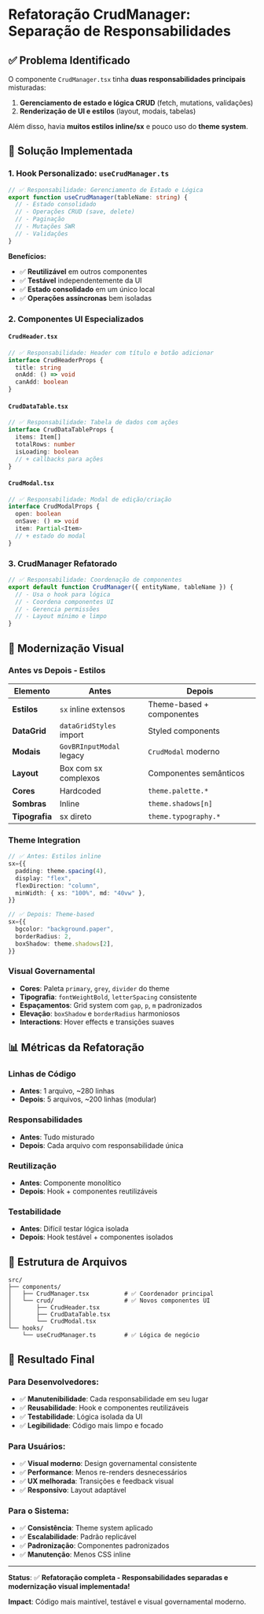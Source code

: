 # Refatoração CrudManager: Separação de Responsabilidades

## ✅ **Problema Identificado**

O componente `CrudManager.tsx` tinha **duas responsabilidades principais** misturadas:

1. **Gerenciamento de estado e lógica CRUD** (fetch, mutations, validações)
2. **Renderização de UI e estilos** (layout, modais, tabelas)

Além disso, havia **muitos estilos inline/sx** e pouco uso do **theme system**.

## 🔧 **Solução Implementada**

### **1. Hook Personalizado: `useCrudManager.ts`**

```typescript
// ✅ Responsabilidade: Gerenciamento de Estado e Lógica
export function useCrudManager(tableName: string) {
  // - Estado consolidado
  // - Operações CRUD (save, delete)
  // - Paginação
  // - Mutações SWR
  // - Validações
}
```

**Benefícios:**

- ✅ **Reutilizável** em outros componentes
- ✅ **Testável** independentemente da UI
- ✅ **Estado consolidado** em um único local
- ✅ **Operações assíncronas** bem isoladas

### **2. Componentes UI Especializados**

#### **`CrudHeader.tsx`**

```typescript
// ✅ Responsabilidade: Header com título e botão adicionar
interface CrudHeaderProps {
  title: string
  onAdd: () => void
  canAdd: boolean
}
```

#### **`CrudDataTable.tsx`**

```typescript
// ✅ Responsabilidade: Tabela de dados com ações
interface CrudDataTableProps {
  items: Item[]
  totalRows: number
  isLoading: boolean
  // + callbacks para ações
}
```

#### **`CrudModal.tsx`**

```typescript
// ✅ Responsabilidade: Modal de edição/criação
interface CrudModalProps {
  open: boolean
  onSave: () => void
  item: Partial<Item>
  // + estado do modal
}
```

### **3. CrudManager Refatorado**

```typescript
// ✅ Responsabilidade: Coordenação de componentes
export default function CrudManager({ entityName, tableName }) {
  // - Usa o hook para lógica
  // - Coordena componentes UI
  // - Gerencia permissões
  // - Layout mínimo e limpo
}
```

## 🎨 **Modernização Visual**

### **Antes vs Depois - Estilos**

| Elemento       | Antes                    | Depois                    |
| -------------- | ------------------------ | ------------------------- |
| **Estilos**    | `sx` inline extensos     | Theme-based + componentes |
| **DataGrid**   | `dataGridStyles` import  | Styled components         |
| **Modais**     | `GovBRInputModal` legacy | `CrudModal` moderno       |
| **Layout**     | Box com sx complexos     | Componentes semânticos    |
| **Cores**      | Hardcoded                | `theme.palette.*`         |
| **Sombras**    | Inline                   | `theme.shadows[n]`        |
| **Tipografia** | sx direto                | `theme.typography.*`      |

### **Theme Integration**

```typescript
// ✅ Antes: Estilos inline
sx={{
  padding: theme.spacing(4),
  display: "flex",
  flexDirection: "column",
  minWidth: { xs: "100%", md: "40vw" },
}}

// ✅ Depois: Theme-based
sx={{
  bgcolor: "background.paper",
  borderRadius: 2,
  boxShadow: theme.shadows[2],
}}
```

### **Visual Governamental**

- **Cores**: Paleta `primary`, `grey`, `divider` do theme
- **Tipografia**: `fontWeightBold`, `letterSpacing` consistente
- **Espaçamentos**: Grid system com `gap`, `p`, `m` padronizados
- **Elevação**: `boxShadow` e `borderRadius` harmoniosos
- **Interactions**: Hover effects e transições suaves

## 📊 **Métricas da Refatoração**

### **Linhas de Código**

- **Antes**: 1 arquivo, ~280 linhas
- **Depois**: 5 arquivos, ~200 linhas (modular)

### **Responsabilidades**

- **Antes**: Tudo misturado
- **Depois**: Cada arquivo com responsabilidade única

### **Reutilização**

- **Antes**: Componente monolítico
- **Depois**: Hook + componentes reutilizáveis

### **Testabilidade**

- **Antes**: Difícil testar lógica isolada
- **Depois**: Hook testável + componentes isolados

## 🔄 **Estrutura de Arquivos**

```
src/
├── components/
│   ├── CrudManager.tsx          # ✅ Coordenador principal
│   └── crud/                    # ✅ Novos componentes UI
│       ├── CrudHeader.tsx
│       ├── CrudDataTable.tsx
│       └── CrudModal.tsx
└── hooks/
    └── useCrudManager.ts        # ✅ Lógica de negócio
```

## 🎯 **Resultado Final**

### **Para Desenvolvedores:**

- ✅ **Manutenibilidade**: Cada responsabilidade em seu lugar
- ✅ **Reusabilidade**: Hook e componentes reutilizáveis
- ✅ **Testabilidade**: Lógica isolada da UI
- ✅ **Legibilidade**: Código mais limpo e focado

### **Para Usuários:**

- ✅ **Visual moderno**: Design governamental consistente
- ✅ **Performance**: Menos re-renders desnecessários
- ✅ **UX melhorada**: Transições e feedback visual
- ✅ **Responsivo**: Layout adaptável

### **Para o Sistema:**

- ✅ **Consistência**: Theme system aplicado
- ✅ **Escalabilidade**: Padrão replicável
- ✅ **Padronização**: Componentes padronizados
- ✅ **Manutenção**: Menos CSS inline

---

**Status**: ✅ **Refatoração completa - Responsabilidades separadas e modernização visual implementada!**

**Impact**: Código mais maintível, testável e visual governamental moderno.
